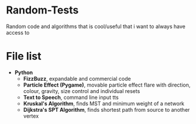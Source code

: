 # Random-Tests
Random code and algorithms that is cool/useful that i want to always have access to

# File list
- **Python**
  - **FizzBuzz**, expandable and commercial code
  - **Particle Effect (Pygame)**, movable particle effect flare with direction, colour, gravity, size control and individual resets
  - **Text to Speech**, command line input tts
  - **Kruskal's Algorithm**, finds MST and minimum weight of a network
  - **Dijkstra's SPT Algorithm**, finds shortest path from source to another vertex
